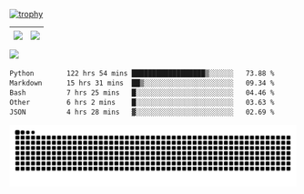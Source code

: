 [![trophy](https://github-profile-trophy.vercel.app/?username=ocss884&column=7)](https://github.com/ocss884)

| <img align="center" src="https://github-readme-stats.vercel.app/api?username=ocss884&show_icons=true&hide_border=true" /> | <img align="center" src="https://github-readme-streak-stats.herokuapp.com?user=ocss884&hide_border=true&date_format=M%20j%5B%2C%20Y%5D&ring=7EDDCF&fire=7EDDCF" /> |
| ------------------------------------------------------------ | ------------------------------------------------------------ |

![](https://komarev.com/ghpvc/?username=ocss884&color=brightgreen)

<!--START_SECTION:waka-->

```txt
Python        122 hrs 54 mins ██████████████████▒░░░░░░   73.88 %
Markdown      15 hrs 31 mins  ██▒░░░░░░░░░░░░░░░░░░░░░░   09.34 %
Bash          7 hrs 25 mins   █░░░░░░░░░░░░░░░░░░░░░░░░   04.46 %
Other         6 hrs 2 mins    █░░░░░░░░░░░░░░░░░░░░░░░░   03.63 %
JSON          4 hrs 28 mins   ▓░░░░░░░░░░░░░░░░░░░░░░░░   02.69 %
```

<!--END_SECTION:waka-->

<p align="center">
   <img src="https://github.com/ocss884/ocss884/blob/output/github-snake.svg" alt="snake">
</p>
